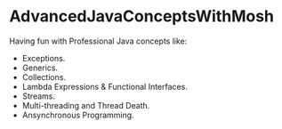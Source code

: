 
# AdvancedJavaConceptsWithMosh
Having fun with Professional Java concepts like:
- Exceptions.
- Generics.
- Collections.
- Lambda Expressions & Functional Interfaces.
- Streams.
- Multi-threading and Thread Death.
- Ansynchronous Programming.
